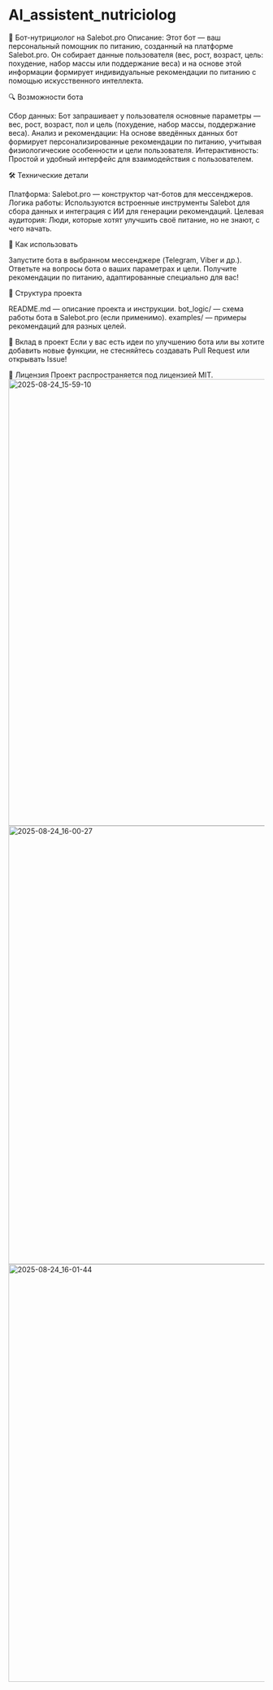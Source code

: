 # AI_assistent_nutriciolog
🤖 Бот-нутрициолог на Salebot.pro
Описание:
Этот бот — ваш персональный помощник по питанию, созданный на платформе Salebot.pro. Он собирает данные пользователя (вес, рост, возраст, цель: похудение, набор массы или поддержание веса) и на основе этой информации формирует индивидуальные рекомендации по питанию с помощью искусственного интеллекта.

🔍 Возможности бота

Сбор данных: Бот запрашивает у пользователя основные параметры — вес, рост, возраст, пол и цель (похудение, набор массы, поддержание веса).
Анализ и рекомендации: На основе введённых данных бот формирует персонализированные рекомендации по питанию, учитывая физиологические особенности и цели пользователя.
Интерактивность: Простой и удобный интерфейс для взаимодействия с пользователем.


🛠 Технические детали

Платформа: Salebot.pro — конструктор чат-ботов для мессенджеров.
Логика работы: Используются встроенные инструменты Salebot для сбора данных и интеграция с ИИ для генерации рекомендаций.
Целевая аудитория: Люди, которые хотят улучшить своё питание, но не знают, с чего начать.


📌 Как использовать

Запустите бота в выбранном мессенджере (Telegram, Viber и др.).
Ответьте на вопросы бота о ваших параметрах и цели.
Получите рекомендации по питанию, адаптированные специально для вас!


📂 Структура проекта

README.md — описание проекта и инструкции.
bot_logic/ — схема работы бота в Salebot.pro (если применимо).
examples/ — примеры рекомендаций для разных целей.


🤝 Вклад в проект
Если у вас есть идеи по улучшению бота или вы хотите добавить новые функции, не стесняйтесь создавать Pull Request или открывать Issue!

📜 Лицензия
Проект распространяется под лицензией MIT.
<img width="1660" height="879" alt="2025-08-24_15-59-10" src="https://github.com/user-attachments/assets/033e3975-9587-4af9-b027-b5c0bfe1d50a" />
<img width="1536" height="863" alt="2025-08-24_16-00-27" src="https://github.com/user-attachments/assets/ce1d0b78-1a1d-4b93-a617-24a3939a0da4" />
<img width="985" height="822" alt="2025-08-24_16-01-44" src="https://github.com/user-attachments/assets/b1a2114b-7ad6-40f6-99a3-d70764a464de" />
